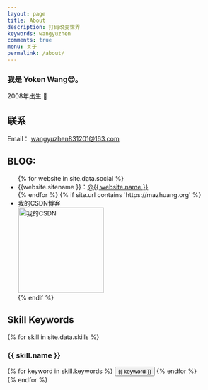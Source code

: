 ```yaml
---
layout: page
title: About
description: 打码改变世界
keywords: wangyuzhen
comments: true
menu: 关于
permalink: /about/
---
```


### 我是 Yoken Wang😎。

2008年出生
🤔

## 联系
Email：  <wangyuzhen831201@163.com>
## BLOG:

<ul>
{% for website in site.data.social %}
<li>{{website.sitename }}：<a href="{{ website.url }}" target="_blank">@{{ website.name }}</a></li>
{% endfor %}
{% if site.url contains 'https://mazhuang.org' %}
<li>
我的CSDN博客<br />
<img style="height:192px;width:192px;border:1px solid lightgrey;" src="{{ site.url }}/assets/images/qrcode.jpg" alt="我的CSDN" />
</li>
{% endif %}
</ul>


## Skill Keywords

{% for skill in site.data.skills %}
### {{ skill.name }}
<div class="btn-inline">
{% for keyword in skill.keywords %}
<button class="btn btn-outline" type="button">{{ keyword }}</button>
{% endfor %}
</div>
{% endfor %}
